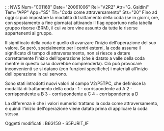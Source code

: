  :  : NWS Num="001168" Date="20061006" Rel="V2R2" Atr="G. Galdini" Tem="APP" App="S5" Tit="Coda come attraversamento" Sts="20"
Fino ad oggi si può impostare la modalità di trattamento della coda (se in giorni, ore, con spostamento a fine giornata) attivando il flag opportuno nella tabella gruppo risorse (BRM), il cui
valore vine assunto da tutte le risorse appartenenti al gruppo.

Il significato della coda è quello di avanzare l'inizio dell'operazione del suo valore. Se però, specialmente per i centri esterni, la coda assume il significato di tempo di attraversamento, non si riesce a datare correttamente l'inizio dell'operazione (che è datato a valle della coda mentre in questo caso dovrebbe comprenderla).
Ciò può provocare inconvenienti se si datano (con funzioni specifiche) i materiali all'inizio dell'operazione in cui servono.

Sono stati introdotti nuovi valori al campo V2/P5TPC, che definisce la modalità di trattamento della
coda : 
1 - corrispondente ad A
2 - corrispondente a  B
3 - corrispondente a  C
4 - corrispondente a  D

La differenza è che i valori numerici trattano la coda come attraversamento, e quindi l'inizio dell'operazione viene datato prima di applicare la coda stessa.

Oggetti modificati : 
B£G15G - S5FURIT_IF
